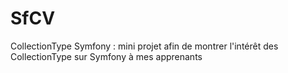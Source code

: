 # SfCV
CollectionType Symfony : mini projet afin de montrer l'intérêt des CollectionType sur Symfony à mes apprenants
